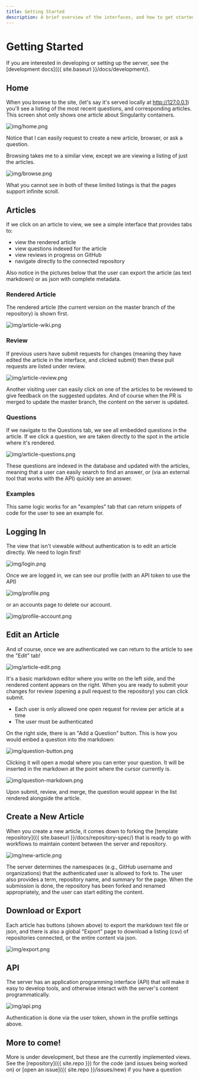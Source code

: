 ```yaml
---
title: Getting Started
description: A brief overview of the interfaces, and how to get started.
---
```


# Getting Started

If you are interested in developing or setting up the server, see the [development docs]({{ site.baseurl }}/docs/development/).

## Home

When you browse to the site, (let's say it's served locally at http://127.0.0.1) you'll see a listing of the most 
recent questions, and corresponding articles. This screen shot only shows one article about
Singularity containers.

![img/home.png](img/home.png)

Notice that I can easily request to create a new article, browser, or ask a question.

Browsing takes me to a similar view, except we are viewing a listing of just the articles.

![img/browse.png](img/browse.png)


What you cannot see in both of these limited listings is that the pages support infinite scroll.

## Articles

If we click on an article to view, we see a simple interface that provides tabs to:

 - view the rendered article
 - view questions indexed for the article
 - view reviews in progress on GitHub
 - navigate directly to the connected repository

Also notice in the pictures below that the user can export the article (as text markdown)
or as json with complete metadata.

### Rendered Article

The rendered article (the current version on the master branch of the repository)
is shown first.

![img/article-wiki.png](img/article-wiki.png)


### Review

If previous users have submit requests for changes (meaning they have edited the article in
the interface, and clicked submit) then these pull requests are listed under review. 

![img/article-review.png](img/article-review.png)

Another visiting user can easily click on one of the articles to be reviewed to give feedback
on the suggested updates. And of course when the PR is merged to update the master branch,
the content on the server is updated.

### Questions

If we navigate to the Questions tab, we see all embedded questions in the article.
If we click a question, we are taken directly to the spot in the article where it's rendered.

![img/article-questions.png](img/article-questions.png)

These questions are indexed in the database and updated with the articles, meaning that
a user can easily search to find an answer, or (via an external tool that works with the API)
quickly see an answer. 


### Examples

This same logic works for an "examples" tab that can return snippets
of code for the user to see an example for.

## Logging In

The view that isn't viewable without authentication is to edit an article directly. We need
to login first!

![img/login.png](img/login.png)

Once we are logged in, we can see our profile (with an API token to use the API)

![img/profile.png](img/profile.png)

or an accounts page to delete our account.

![img/profile-account.png](img/profile-account.png)


## Edit an Article

And of course, once we are authenticated we can return to the article to see the "Edit" tab!

![img/article-edit.png](img/article-edit.png)

It's a basic markdown editor where you write on the left side, and the rendered content appears on the right.
When you are ready to submit your changes for review (opening a pull request to the repository)
you can click submit.

 - Each user is only allowed one open request for review per article at a time
 - The user must be authenticated


On the right side, there is an "Add a Question" button. This is how you would embed a question
into the markdown:

![img/question-button.png](img/question-button.png)

Clicking it will open a modal where you can enter your question. It will be inserted 
in the markdown at the point where the cursor currently is.

![img/question-markdown.png](img/question-markdown.png)

Upon submit, review, and merge, the question would appear in the list rendered alongside the article.

## Create a New Article

When you create a new article, it comes down to forking the [template repository]({{ site.baseurl }}/docs/repository-spec/)
that is ready to go with workflows to maintain content between the server and repository.

![img/new-article.png](img/new-article.png)

The server determines the namespaces (e.g., GitHub username and organizations) that the
authenticated user is allowed to fork to. The user also provides a term, repository name, and summary for the page.
When the submission is done, the repository has been forked and renamed appropriately, and
the user can start editing the content.

## Download or Export

Each article has buttons (shown above) to export the markdown text file or json,
and there is also a global "Export" page to download a listing (csv) of repositories connected,
or the entire content via json.

![img/export.png](img/export.png)

## API

The server has an application programming interface (API) that will make it easy to develop tools,
and otherwise interact with the server's content programmatically.

![img/api.png](img/api.png)

Authentication is done via the user token, shown in the profile settings above.

## More to come!

More is under development, but these are the currently implemented views.
See the [repository]({{ site.repo }}) for the code (and issues being worked on) 
or [open an issue]({{ site.repo }}/issues/new) if you have a question
